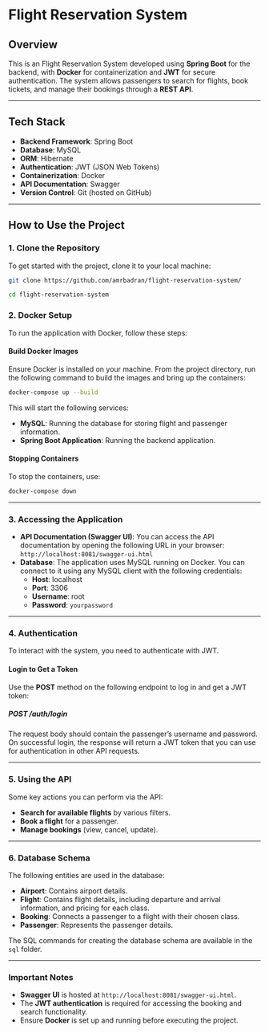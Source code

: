 # **Flight Reservation System**

## **Overview**
This is an Flight Reservation System developed using **Spring Boot** for the backend, with **Docker** for containerization and **JWT** for secure authentication. The system allows passengers to search for flights, book tickets, and manage their bookings through a **REST API**.

---

## **Tech Stack**

- **Backend Framework**: Spring Boot
- **Database**: MySQL
- **ORM**: Hibernate
- **Authentication**: JWT (JSON Web Tokens)
- **Containerization**: Docker
- **API Documentation**: Swagger
- **Version Control**: Git (hosted on GitHub)

---

## **How to Use the Project**

### **1. Clone the Repository**
To get started with the project, clone it to your local machine:

```bash
git clone https://github.com/amrbadran/flight-reservation-system/
```

```bash 
cd flight-reservation-system
```

### **2. Docker Setup**
To run the application with Docker, follow these steps:

#### **Build Docker Images**
Ensure Docker is installed on your machine. From the project directory, run the following command to build the images and bring up the containers:

```bash
docker-compose up --build
```

This will start the following services:
- **MySQL**: Running the database for storing flight and passenger information.
- **Spring Boot Application**: Running the backend application.

#### **Stopping Containers**
To stop the containers, use:

```bash
docker-compose down
```
---

### **3. Accessing the Application**

- **API Documentation (Swagger UI)**: You can access the API documentation by opening the following URL in your browser:
  `http://localhost:8081/swagger-ui.html`
- **Database**: The application uses MySQL running on Docker. You can connect to it using any MySQL client with the following credentials:
    - **Host**: localhost
    - **Port**: 3306
    - **Username**: root
    - **Password**: `yourpassword`

---

### **4. Authentication**
To interact with the system, you need to authenticate with JWT.

#### **Login to Get a Token**
Use the **POST** method on the following endpoint to log in and get a JWT token:


##### POST /auth/login

The request body should contain the passenger’s username and password. On successful login, the response will return a JWT token that you can use for authentication in other API requests.

---

### **5. Using the API**

Some key actions you can perform via the API:

- **Search for available flights** by various filters.
- **Book a flight** for a passenger.
- **Manage bookings** (view, cancel, update).

---

### **6. Database Schema**
The following entities are used in the database:

- **Airport**: Contains airport details.
- **Flight**: Contains flight details, including departure and arrival information, and pricing for each class.
- **Booking**: Connects a passenger to a flight with their chosen class.
- **Passenger**: Represents the passenger details.

The SQL commands for creating the database schema are available in the `sql` folder.

---


### **Important Notes**
- **Swagger UI** is hosted at `http://localhost:8081/swagger-ui.html`.
- The **JWT authentication** is required for accessing the booking and search functionality.
- Ensure **Docker** is set up and running before executing the project.
